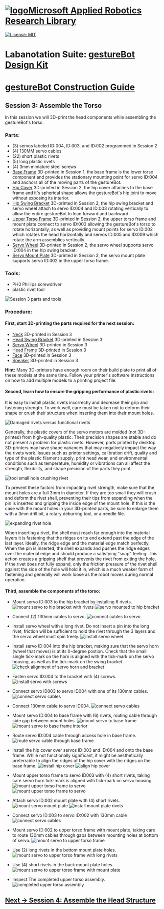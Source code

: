 # [![logo](/MARR_logo.png)Microsoft Applied Robotics Research Library](https://github.com/davidbaumert/AppliedRoboticsResearchLibrary)
[![License: MIT](https://img.shields.io/badge/License-MIT-yellow.svg)](https://opensource.org/licenses/MIT)  

# Labanotation Suite: [gestureBot Design Kit](/README.md)

# [gestureBot Construction Guide](/hardware/README.md)

## **Session 3:** Assemble the Torso
In this session we will 3D-print the head components while assembling the gestureBot's torso.

### Parts: 
- (3) servos labeled ID:004, ID:003, and ID:002 programmed in Session 2
- (4) 130MM servo cables
- (22) short plastic rivets
- (5) long plastic rivets
- (4) 3mm miniature steel screws
- [Base Frame](https://github.com/davidbaumert/gestureBotDesignKit/blob/main/hardware/3D_Print/gB_BaseFrame.stl) 3D-printed in Session 1, the base frame is the lower torso component and provides the stationary mounting point for servo ID:004 and anchors all of the moving parts of the gestureBot.
- [Hip Cover](https://github.com/davidbaumert/gestureBotDesignKit/blob/main/hardware/3D_print/gb_HipCover.stl) 3D-printed in Session 2, the hip cover attaches to the base frame and it's spherical shape allows the gestureBot's hip joint to move without exposing its interior.
- [Hip Swing Bracket](https://github.com/davidbaumert/gestureBotDesignKit/blob/main/hardware/3D_print/gb_SwingBracket_Hip.stl) 3D-printed in Session 2, the hip swing bracket and servo wheel attach to servo ID:004 and ID:003 rotating vertically to allow the entire gestureBot to lean forward and backward.
- [Upper Torso Frame](https://github.com/davidbaumert/gestureBotDesignKit/blob/main/hardware/3D_print/gb_UpperTorsoFrame.stl) 3D-printed in Session 2, the upper torso frame and mount plate connect to servo ID:003 allowing the gestureBot's torso to rotate horizontally, as well as providing mount points for servo ID:002 which rotates the head horizontally and servos ID:005 and ID:009 which rotate the arm assemblies vertically.
- [Servo Wheel](https://github.com/davidbaumert/gestureBotDesignKit/blob/main/hardware/3D_print/gb_SwingBracket_Hip.stl) 3D-printed in Session 2, the servo wheel supports servo ID:004 in the hip swing bracket.
- [Servo Mount Plate](https://github.com/davidbaumert/gestureBotDesignKit/blob/main/hardware/3D_print/gb_UpperTorsoFrame.stl) 3D-printed in Session 2, the servo mount plate supports servo ID:002 in the upper torso frame.

### Tools: 
- PH0 Phillips screwdriver
- plastic rivet tool

![Session 3 parts and tools](/docs_images/gB_Session03_PartsTools.jpg)

### **Procedure:**
#### **First, start 3D-printing the parts required for the next session:**
- [Neck](https://github.com/davidbaumert/gestureBotDesignKit/blob/main/hardware/3D_print/gb_Neck.stl) 3D-printed in Session 3
- [Head Swing Bracket](https://github.com/davidbaumert/gestureBotDesignKit/blob/main/hardware/3D_print/gb_SwingBracket_Head.stl) 3D-printed in Session 3
- [Servo Wheel](https://github.com/davidbaumert/gestureBotDesignKit/blob/main/hardware/3D_print/gb_ServoWheel.stl) 3D-printed in Session 3
- [Head Frame](https://github.com/davidbaumert/gestureBotDesignKit/blob/main/hardware/3D_print/gb_HeadFrame.stl) 3D-printed in Session 3
- [Face](https://github.com/davidbaumert/gestureBotDesignKit/blob/main/hardware/3D_print/gb_Face.stl) 3D-printed in Session 3
- [Speaker](https://github.com/davidbaumert/gestureBotDesignKit/blob/main/hardware/3D_print/gb_Speaker.stl) 3D-printed in Session 3

**Hint:** Many 3D-printers have enough room on their build plate to print all of these models at the same time. Follow your printer's software instructions on how to add multiple models to a printing project file.

#### **Second, learn how to ensure the gripping performance of plastic rivets:**
It is easy to install plastic rivets incorrectly and decrease their grip and fastening strength. To work well, care must be taken not to deform their shape or crush their structure when inserting them into their mount holes. 

![Damaged rivets versus functional rivets](/docs_images/gB_Session03_RivetComparison.jpg)

Generally, the plastic covers of the servo motors are molded (not 3D-printed) from high-quality plastic. Their precision shapes are stable and do not present a problem for plastic rivets. However, parts printed by desktop 3D-printers may have shape variances that may negatively impact the way the rivets work.  Issues such as printer settings, calibration drift, quality and type of the plastic filament supply, print head wear, and environmental conditions such as temperature, humidity or vibrations can all affect the strength, flexibility, and shape precision of the parts they print.

![tool small hole crushing rivet](/docs_images/gB_Session03_RivetInsertion.jpg)

To prevent these factors from impacting rivet strength, make sure that the mount holes are a full 3mm in diameter. If they are too small they will crush and deform the rivet shell, preventing their tips from expanding when the pin is inserted and gripping the inside edge of the mount hole. If this is the case with the mount holes in your 3D-printed parts, be sure to enlarge them with a 3mm drill bit, a rotary deburring tool, or a needle file.

![expanding rivet hole](/docs_images/gB_Session03_RivetHole_Debur.jpg)

When inserting a rivet, the shell must reach far enough into the material layers it is fastening that the ridges on its end extend past the edge of the last layer. Ideally, the ridge edge and the material edge match perfectly. When the pin is inserted, the shell expands and pushes the ridge edges over the material edge and should produce a satisfying "snap" feeling. This action creates a gripping shelf that prevents the rivet from exiting the hole. If the rivet does not fully expand, only the friction pressure of the rivet shell against the side of the hole will hold it in, which is a much weaker form of fastening and generally will work loose as the robot moves during normal operation. 

#### **Third, assemble the components of the torso:**

- Mount servo ID:003 to the hip bracket by installing 6 rivets.
![mount servo to hip bracket with rivets](/docs_images/gB_Session03_Servo_HipBracket_RivetInstall.jpg)
![servo mounted to hip bracket](/docs_images/gB_Session03_Servo_HipBracket_Complete.jpg)

- Connect (2) 130mm cables to servo.
![connect cables to servo](/docs_images/gB_Session03_Servo3Cables.jpg)

- Install servo wheel with a long rivet. Do not insert a pin into the long rivet, friction will be sufficient to hold the rivet through the 3 layers and the servo wheel must spin freely.
![install servo wheel](/docs_images/gB_Session03_Servo4WheelInstall.jpg)

- Install servo ID:004 into the hip bracket, making sure that the servo horn (wheel that moves) is at its 0-degree postion. Check that the small single tick-mark on the horn is aligned with the tick-mark on the servo housing, as well as the tick-mark on the swing bracket.
![check alignment of servo horn and bracket](/docs_images/gB_Session03_Servo4Install_BracketAlignment.jpg)

- Fasten servo ID:004 to the bracket with (4) screws.
![install servo with screws](/docs_images/gB_Session03_Servo4Install_Screws.jpg)

- Connect servo ID003 to servo ID004 with one of its 130mm cables.
![connect servo cables](/docs_images/gB_Session03_ConnectServo3toServo4.jpg)

- Connect 130mm cable to servo ID004.
![connect servo cables](/docs_images/gB_Session03_ConnectServo4Cable.jpg)

- Mount servo ID:004 to base frame with (6) rivets, routing cable through side gap between mount holes.
![mount servo to base frame](/docs_images/gB_Session03_MountServo4BaseFrame.jpg)
![mount servo to base frame interior](/docs_images/gB_Session03_MountServo4BaseFrame_Interior.jpg)

- Route servo ID:004 cable through access hole in base frame.
![route servo cable through base frame](/docs_images/gB_Session03_RouteServo4Cable.jpg)

- Install the hip cover over servos ID:003 and ID:004 and onto the base frame. While not functionally significant, it might be aesthetically preferrable to align the ridges of the hip cover with the ridges on the base frame.
![install hip cover](/docs_images/gB_Session03_InstallHipCover.jpg)
![align hip cover](/docs_images/gB_Session03_AlignHipCover.jpg)

- Mount upper torso frame to servo ID003 with (4) short rivets, taking care servo horn tick-mark is aligned with tick-mark on servo housing.
![mount upper torso frame to servo](/docs_images/gB_Session03_MountUpperTorsoFrame_AlignServo3Horn.jpg)
![mount upper torso frame to servo](/docs_images/gB_Session03_MountUpperTorsoFrame_Servo3Horn.jpg)

- Attach servo ID:002 mount plate with (4) short rivets.
![mount servo mount plate](/docs_images/gB_Session03_MountServo4MountPlate.jpg)
![install mount plate rivets](/docs_images/gB_Session03_Servo4MountPlateRivets.jpg)

- Connect servo ID:003 to servo ID:002 with 130mm cable
![connect servo cables](/docs_images/gB_Session03_ConnectServo3toServo2.jpg)

- Mount servo ID:002 to upper torso frame with mount plate, taking care to route 130mm cables through gaps between mounting holes at bottom of servo.
![mount servo to upper torso frame](/docs_images/gB_Session03_MountServo2UpperTorsoFrame.jpg)

- Use (2) long rivets in the bottom mount plate holes.
![mount servo to upper torso frame with long rivets](/docs_images/gB_Session03_MountServo2UpperTorsoFrame_LongRivets.jpg)
- Use (4) short rivets in the back mount plate holes.
![mount servo to upper torso frame with mount plate](/docs_images/gB_Session03_MountServo2UpperTorsoFrame_PlateRivets.jpg)

- Inspect The completed upper torso assembly.
![completed upper torso assembly](/docs_images/gB_Session03_Complete.jpg)

## [**Next -> Session 4:** Assemble the Head Structure](/docs_images/Session04.md)
